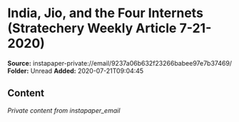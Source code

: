 # India, Jio, and the Four Internets (Stratechery Weekly Article 7-21-2020)

**Source:** instapaper-private://email/9237a06b632f23266babee97e7b37469/
**Folder:** Unread
**Added:** 2020-07-21T09:04:45




## Content
*Private content from instapaper_email*
